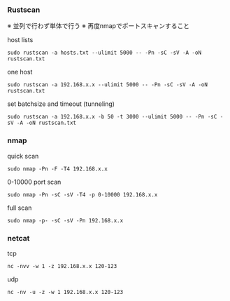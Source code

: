 ### Rustscan
※ 並列で行わず単体で行う
※ 再度nmapでポートスキャンすること

host lists
```
sudo rustscan -a hosts.txt --ulimit 5000 -- -Pn -sC -sV -A -oN rustscan.txt
```

one host
```
sudo rustscan -a 192.168.x.x --ulimit 5000 -- -Pn -sC -sV -A -oN rustscan.txt
```

set batchsize and timeout (tunneling)
```
sudo rustscan -a 192.168.x.x -b 50 -t 3000 --ulimit 5000 -- -Pn -sC -sV -A -oN rustscan.txt
```
###  nmap
quick scan
```
sudo nmap -Pn -F -T4 192.168.x.x
```

0-10000 port scan
```
sudo nmap -Pn -sC -sV -T4 -p 0-10000 192.168.x.x
```

full scan
```
sudo nmap -p- -sC -sV -Pn 192.168.x.x
```

### netcat
tcp
```
nc -nvv -w 1 -z 192.168.x.x 120-123
```

udp
```
nc -nv -u -z -w 1 192.168.x.x 120-123
```